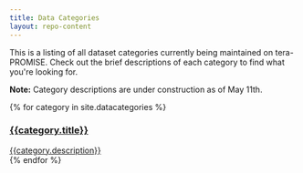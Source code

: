 ```yaml
---
title: Data Categories
layout: repo-content
---
```


This is a listing of all dataset categories currently being maintained on tera-PROMISE. Check out the brief descriptions of each category to find what you're looking for.

**Note:** Category descriptions are under construction as of May 11th.

{% for category in site.datacategories %}
<div class="col-lg-3 col-md-4 col-sm-6 col-xs-6">
<a href="{{category.repourl}}">
  <div class="well">
  <h3 class="page-header">{{category.title}}</h3>
  {{category.description}}
  </div>
</a>
</div>
{% endfor %}
